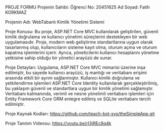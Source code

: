 PROJE FORMU
Projenin Sahibi:
Öğrenci No: 20451625
Ad Soyad: Fatih KORKMAZ

Projenin Adı:
WebTabanlı Kimlik Yönetimi Sistemi

Proje Konusu:
Bu proje, ASP.NET Core MVC kullanılarak geliştirilen, güvenli kimlik doğrulama ve kullanıcı yönetimi süreçlerini destekleyen bir web uygulamasıdır. Proje, modern web geliştirme standartlarına uygun olarak tasarlanmış olup, kullanıcıların sisteme kayıt olma, oturum açma ve oturum kapatma işlemlerini içerir. Ayrıca, yöneticilerin kullanıcı hesaplarını yönetme yetkisine sahip olduğu bir yönetici arayüzü de sunar.

Proje Detayları:
Uygulama, ASP.NET Core MVC mimarisi üzerine inşa edilmiştir, bu sayede kullanıcı arayüzü, iş mantığı ve veritabanı erişimi arasında etkili bir ayrım sağlanmıştır. Kullanıcı kimlik doğrulama ve yetkilendirme işlemleri ASP.NET Core Identity kullanılarak gerçekleştirilmiş, bu yaklaşım güvenli ve standartlara uygun bir kimlik yönetimi sağlamıştır. Veritabanı katmanında, verimli ve nesne yönelimli veritabanı işlemleri için Entity Framework Core ORM entegre edilmiş ve SQLite veritabanı tercih edilmiştir.

Proje Kaynak Kodları:
https://github.com/teach-bot-sys/theSimpleApp.git

Proje Tanıtım Videosu:
https://youtu.be/rI3jREc8q4k

